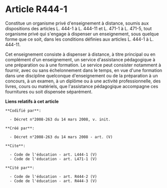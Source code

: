 # Article R444-1

Constitue un organisme privé d'enseignement à distance, soumis aux dispositions des articles L. 444-1 à L. 444-11 et L. 471-1
à L. 471-5, tout organisme privé qui s'engage à dispenser un enseignement, sous quelque forme que ce soit, dans les
conditions définies aux articles L. 444-1 à L. 444-11. 

Cet enseignement consiste à dispenser à distance, à titre principal ou en complément d'un enseignement, un service
d'assistance pédagogique à une préparation ou à une formation. Le service peut consister notamment à fournir, avec ou sans
échelonnement dans le temps, en vue d'une formation dans une discipline quelconque d'enseignement ou de la préparation à un
concours, à un examen, à un diplôme ou à une activité professionnelle, des livres, cours ou matériels, que l'assistance
pédagogique accompagne ces fournitures ou soit dispensée séparément.

**Liens relatifs à cet article**

	**Codifié par**:

	  - Décret n°2008-263 du 14 mars 2008, v. init.

	**Créé par**:

	  - Décret n°2008-263 du 14 mars 2008 - art. (V)

	**Cite**:

	  - Code de l'éducation - art. L444-1 (V)
	  - Code de l'éducation - art. L471-1 (V)

	**Cité par**:

	  - Code de l'éducation - art. R444-2 (V)
	  - Code de l'éducation - art. R444-3 (V)
